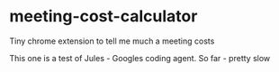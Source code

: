 # meeting-cost-calculator
Tiny chrome extension to tell me much a meeting costs

This one is a test of Jules - Googles coding agent. So far - pretty slow
